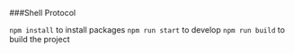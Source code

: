 ###Shell Protocol

`npm install` to install packages
`npm run start` to develop
`npm run build` to build the project
